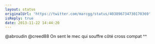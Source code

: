 ```yaml
---
layout: status
originalUrl: 'https://twitter.com/marcgg/status/403896734730170369'
isReply: true
date: 2013-11-22 14:44:20
---
```


@abroudin @creed88 On sent le mec qui souffre côté cross compat ^^
